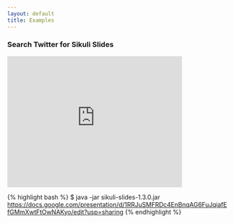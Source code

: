 ```yaml
---
layout: default
title: Examples
---
```


### Search Twitter for Sikuli Slides

<iframe src="https://docs.google.com/presentation/d/1RRJuSMFRDc4EnBnqAG6FuJqiafEfGMmXwtFtOwNAKyo/embed?start=false&amp;loop=false&amp;delayms=3000" frameborder="0" width="400" height="300" allowfullscreen="true" mozallowfullscreen="true" webkitallowfullscreen="true">
</iframe>

{% highlight bash %}
$ java -jar sikuli-slides-1.3.0.jar https://docs.google.com/presentation/d/1RRJuSMFRDc4EnBnqAG6FuJqiafEfGMmXwtFtOwNAKyo/edit?usp=sharing
{% endhighlight %}



